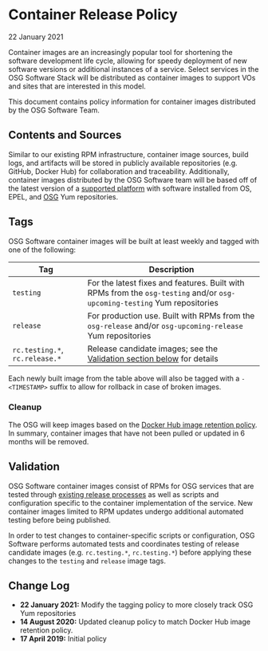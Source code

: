 Container Release Policy
========================

22 January 2021

Container images are an increasingly popular tool for shortening the software development life cycle, allowing for speedy
deployment of new software versions or additional instances of a service.
Select services in the OSG Software Stack will be distributed as container images to support VOs and sites that are
interested in this model.

This document contains policy information for container images distributed by the OSG Software Team.

Contents and Sources
--------------------

Similar to our existing RPM infrastructure, container image sources, build logs, and artifacts will be stored in
publicly available repositories (e.g. GitHub, Docker Hub) for collaboration and traceability.
Additionally, container images distributed by the OSG Software team will be based off of the latest version of a 
[supported platform](https://opensciencegrid.org/docs/release/supported_platforms/) with software installed from OS,
EPEL, and [OSG](../policy/software-release.md#yum-repositories) Yum repositories.

Tags
----

OSG Software container images will be built at least weekly and tagged with one of the following:

| Tag                            | Description                                                                                                              |
|--------------------------------|--------------------------------------------------------------------------------------------------------------------------|
| `testing`                      | For the latest fixes and features. Built with RPMs from the `osg-testing` and/or `osg-upcoming-testing` Yum repositories |
| `release`                      | For production use. Built with RPMs from the `osg-release` and/or `osg-upcoming-release` Yum repositories                |
| `rc.testing.*`, `rc.release.*` | Release candidate images; see the [Validation section below](#validation) for details                                    |

Each newly built image from the table above will also be tagged with a `-<TIMESTAMP>` suffix to allow for rollback in
case of broken images.

### Cleanup ###

The OSG will keep images based on the [Docker Hub image retention policy](https://www.docker.com/pricing/retentionfaq).
In summary, container images that have not been pulled or updated in 6 months will be removed.

Validation
----------

OSG Software container images consist of RPMs for OSG services that are tested through
[existing release processes](software-release.md) as well as scripts and configuration specific to the container
implementation of the service.
New container images limited to RPM updates undergo additional automated testing before being published.

In order to test changes to container-specific scripts or configuration, OSG Software performs automated tests and
coordinates testing of release candidate images (e.g. `rc.testing.*`, `rc.testing.*`) before applying these changes to
the `testing` and `release` image tags.

Change Log
----------

- **22 January 2021:** Modify the tagging policy to more closely track OSG Yum repositories
- **14 August 2020:** Updated cleanup policy to match Docker Hub image retention policy.
- **17 April 2019:** Initial policy

